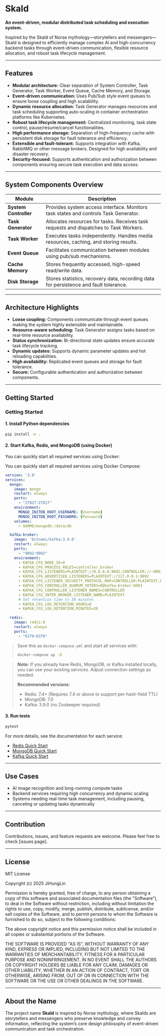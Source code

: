 # Skald

**An event-driven, modular distributed task scheduling and execution system.**

Inspired by the Skald of Norse mythology—storytellers and messengers—Skald is designed to efficiently manage complex AI and high-concurrency backend tasks through event-driven communication, flexible resource allocation, and robust task lifecycle management.

---

## Features

- **Modular architecture:** Clear separation of System Controller, Task Generator, Task Worker, Event Queue, Cache Memory, and Storage.
- **Event-driven communication:** Uses Pub/Sub style event queues to ensure loose coupling and high scalability.
- **Dynamic resource allocation:** Task Generator manages resources and task scheduling supporting auto-scaling in container orchestration platforms like Kubernetes.
- **Robust task lifecycle management:** Centralized monitoring, task state control, pause/resume/cancel functionalities.
- **High performance storage:** Separation of high-frequency cache with persistent disk storage for fault tolerance and efficiency.
- **Extensible and fault-tolerant:** Supports integration with Kafka, RabbitMQ or other message brokers. Designed for high availability and disaster recovery.
- **Security-focused:** Supports authentication and authorization between components ensuring secure task execution and data access.

---

## System Components Overview

| Module              | Description                                                                                     |
| ------------------- | ----------------------------------------------------------------------------------------------- |
| **System Controller** | Provides system access interface. Monitors task states and controls Task Generator.            |
| **Task Generator**    | Allocates resources for tasks. Receives task requests and dispatches to Task Workers.          |
| **Task Worker**       | Executes tasks independently. Handles media resources, caching, and storing results.           |
| **Event Queue**       | Facilitates communication between modules using pub/sub mechanisms.                            |
| **Cache Memory**      | Stores frequently accessed, high-speed read/write data.                                       |
| **Disk Storage**      | Stores statistics, recovery data, recording data for persistence and fault tolerance.          |

---

## Architecture Highlights

- **Loose coupling:** Components communicate through event queues making the system highly extensible and maintainable.
- **Resource-aware scheduling:** Task Generator assigns tasks based on real-time resource availability.
- **Status synchronization:** Bi-directional state updates ensure accurate task lifecycle tracking.
- **Dynamic updates:** Supports dynamic parameter updates and hot reloading capabilities.
- **High availability:** Replicated event queues and storage for fault tolerance.
- **Secure:** Configurable authentication and authorization between components.

---

## Getting Started

### Getting Started

#### 1. Install Python dependencies

```bash
pip install -e .
```

#### 2. Start Kafka, Redis, and MongoDB (using Docker)

You can quickly start all required services using Docker:

You can quickly start all required services using Docker Compose:

```yaml
version: '3.8'
services:
  mongo:
    image: mongo
    restart: always
    ports:
      - "27027:27017"
    environment:
      MONGO_INITDB_ROOT_USERNAME: {Username}
      MONGO_INITDB_ROOT_PASSWORD: {Password}
    volumes:
      - $HOME/mongodb:/data/db

  kafka-broker:
    image: 'bitnami/kafka:3.9.0'
    restart: always
    ports:
      - "9092:9092"
    environment:
      - KAFKA_CFG_NODE_ID=0
      - KAFKA_CFG_PROCESS_ROLES=controller,broker
      - KAFKA_CFG_LISTENERS=PLAINTEXT://0.0.0.0:9092,CONTROLLER://:9093
      - KAFKA_CFG_ADVERTISED_LISTENERS=PLAINTEXT://127.0.0.1:9092
      - KAFKA_CFG_LISTENER_SECURITY_PROTOCOL_MAP=CONTROLLER:PLAINTEXT,PLAINTEXT:PLAINTEXT
      - KAFKA_CFG_CONTROLLER_QUORUM_VOTERS=0@kafka-broker:9093
      - KAFKA_CFG_CONTROLLER_LISTENER_NAMES=CONTROLLER
      - KAFKA_CFG_INTER_BROKER_LISTENER_NAME=PLAINTEXT
      # Set retention time to 30 minutes
      - KAFKA_CFG_LOG_RETENTION_HOURS=0
      - KAFKA_CFG_LOG_RETENTION_MINUTES=30

  redis:
    image: redis:8
    restart: always
    ports:
      - "6379:6379"
```

> Save this as `docker-compose.yml` and start all services with:
>
> ```bash
> docker-compose up -d
> ```

> **Note:** If you already have Redis, MongoDB, or Kafka installed locally, you can use your existing services. Adjust connection settings as needed.
>
> **Recommended versions:**
> - Redis: 7.4+ (Requires 7.4 or above to support per-hash-field TTL)
> - MongoDB: 7.0
> - Kafka: 3.9.0 (no Zookeeper required)

#### 3. Run tests

```bash
pytest
```

For more details, see the documentation for each service:
- [Redis Quick Start](https://hub.docker.com/_/redis)
- [MongoDB Quick Start](https://hub.docker.com/_/mongo)
- [Kafka Quick Start](https://hub.docker.com/r/bitnami/kafka)

---

## Use Cases

- AI image recognition and long-running compute tasks  
- Backend services requiring high concurrency and dynamic scaling  
- Systems needing real-time task management, including pausing, canceling or updating tasks dynamically  

---

## Contribution

Contributions, issues, and feature requests are welcome. Please feel free to check [issues page].

---

## License

MIT License

Copyright (c) 2025 JiHungLin

Permission is hereby granted, free of charge, to any person obtaining a copy
of this software and associated documentation files (the "Software"), to deal
in the Software without restriction, including without limitation the rights
to use, copy, modify, merge, publish, distribute, sublicense, and/or sell
copies of the Software, and to permit persons to whom the Software is
furnished to do so, subject to the following conditions:

The above copyright notice and this permission notice shall be included in all
copies or substantial portions of the Software.

THE SOFTWARE IS PROVIDED "AS IS", WITHOUT WARRANTY OF ANY KIND, EXPRESS OR
IMPLIED, INCLUDING BUT NOT LIMITED TO THE WARRANTIES OF MERCHANTABILITY,
FITNESS FOR A PARTICULAR PURPOSE AND NONINFRINGEMENT. IN NO EVENT SHALL THE
AUTHORS OR COPYRIGHT HOLDERS BE LIABLE FOR ANY CLAIM, DAMAGES OR OTHER
LIABILITY, WHETHER IN AN ACTION OF CONTRACT, TORT OR OTHERWISE, ARISING FROM,
OUT OF OR IN CONNECTION WITH THE SOFTWARE OR THE USE OR OTHER DEALINGS IN THE
SOFTWARE.

---

## About the Name

The project name **Skald** is inspired by Norse mythology, where Skalds are storytellers and messengers who preserve knowledge and convey information, reflecting the system’s core design philosophy of event-driven communication and task orchestration.

